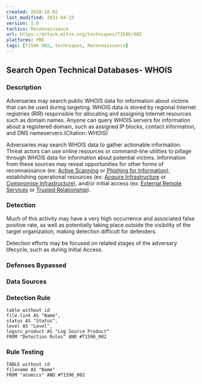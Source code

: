 ```yaml
---
created: 2020-10-02
last_modified: 2021-04-15
version: 1.0
tactics: Reconnaissance
url: https://attack.mitre.org/techniques/T1596/002
platforms: PRE
tags: [T1596_002, techniques, Reconnaissance]
---
```


## Search Open Technical Databases- WHOIS

### Description

Adversaries may search public WHOIS data for information about victims that can be used during targeting. WHOIS data is stored by regional Internet registries (RIR) responsible for allocating and assigning Internet resources such as domain names. Anyone can query WHOIS servers for information about a registered domain, such as assigned IP blocks, contact information, and DNS nameservers.(Citation: WHOIS)

Adversaries may search WHOIS data to gather actionable information. Threat actors can use online resources or command-line utilities to pillage through WHOIS data for information about potential victims. Information from these sources may reveal opportunities for other forms of reconnaissance (ex: [Active Scanning](https://attack.mitre.org/techniques/T1595) or [Phishing for Information](https://attack.mitre.org/techniques/T1598)), establishing operational resources (ex: [Acquire Infrastructure](https://attack.mitre.org/techniques/T1583) or [Compromise Infrastructure](https://attack.mitre.org/techniques/T1584)), and/or initial access (ex: [External Remote Services](https://attack.mitre.org/techniques/T1133) or [Trusted Relationship](https://attack.mitre.org/techniques/T1199)).

### Detection

Much of this activity may have a very high occurrence and associated false positive rate, as well as potentially taking place outside the visibility of the target organization, making detection difficult for defenders.

Detection efforts may be focused on related stages of the adversary lifecycle, such as during Initial Access.

### Defenses Bypassed



### Data Sources

### Detection Rule

```dataview
table without id
file.link AS "Name",
status AS "Status",
level AS "Level",
logsrc_product AS "Log Source Product"
FROM "Detection Rules" AND #T1596_002
```

### Rule Testing

```dataview
TABLE without id
filename AS "Name"
FROM "atomics" AND #T1596_002
```
